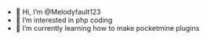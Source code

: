 - 👋 Hi, I’m @Melodyfault123
- 👀 I’m interested in php coding
- 🌱 I’m currently learning how to make pocketmine plugins
